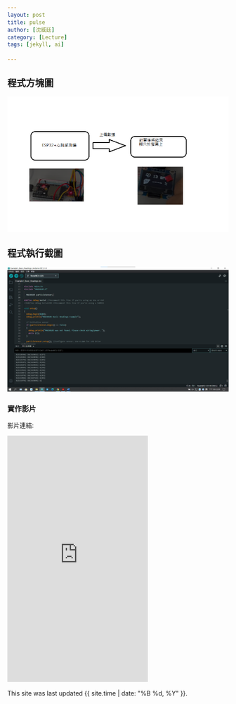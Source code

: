 ```yaml
---
layout: post
title: pulse
author: [沈威廷]
category: [Lecture]
tags: [jekyll, ai]

---
```

## 程式方塊圖
![](https://github.com/01053007/MCU-project/blob/main/images/Pulse_01.png?raw=true)
## 程式執行截圖
![](https://github.com/sean207cc/MCU-course/blob/fd8de459da456e68d11cd347dacd43ef653d5ca8/images/pulse.png?raw=true)


### 實作影片
影片連結:
<iframe width="320" height="560" src="https://www.youtube.com/embed/eaas5is1jq8" title="心跳血氧偵測（影片最後偵測完成）" frameborder="0" allow="accelerometer; autoplay; clipboard-write; encrypted-media; gyroscope; picture-in-picture; web-share" allowfullscreen></iframe>


This site was last updated {{ site.time | date: "%B %d, %Y" }}.
